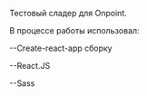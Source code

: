 Тестовый сладер для Onpoint.

В процессе работы использовал:

--Create-react-app сборку

--React.JS

--Sass